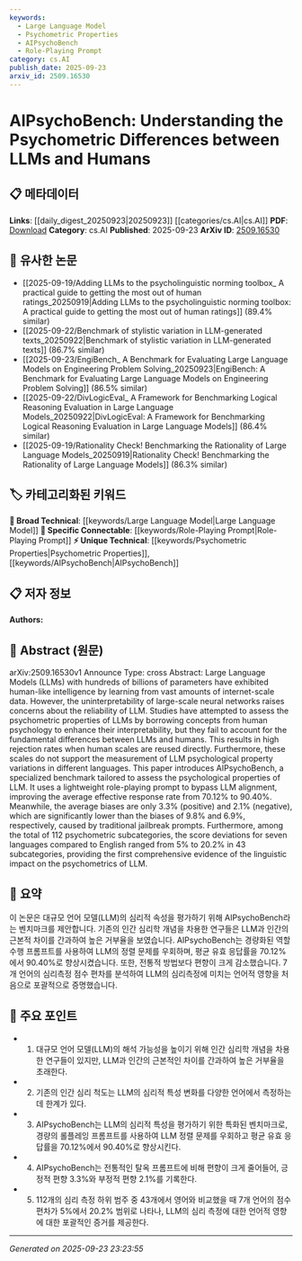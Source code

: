```yaml
---
keywords:
  - Large Language Model
  - Psychometric Properties
  - AIPsychoBench
  - Role-Playing Prompt
category: cs.AI
publish_date: 2025-09-23
arxiv_id: 2509.16530
---
```


<!-- KEYWORD_LINKING_METADATA:
{
  "processed_timestamp": "2025-09-23T23:23:55.510553",
  "vocabulary_version": "1.0",
  "selected_keywords": [
    "Large Language Model",
    "Psychometric Properties",
    "AIPsychoBench",
    "Role-Playing Prompt"
  ],
  "rejected_keywords": [],
  "similarity_scores": {
    "Large Language Model": 0.85,
    "Psychometric Properties": 0.78,
    "AIPsychoBench": 0.82,
    "Role-Playing Prompt": 0.77
  },
  "extraction_method": "AI_prompt_based",
  "budget_applied": true,
  "candidates_json": {
    "candidates": [
      {
        "surface": "Large Language Models",
        "canonical": "Large Language Model",
        "aliases": [
          "LLM",
          "Large Language Models"
        ],
        "category": "broad_technical",
        "rationale": "LLMs are central to the paper's focus on psychometrics and are a key concept in NLP.",
        "novelty_score": 0.45,
        "connectivity_score": 0.9,
        "specificity_score": 0.6,
        "link_intent_score": 0.85
      },
      {
        "surface": "psychometric properties",
        "canonical": "Psychometric Properties",
        "aliases": [
          "psychometrics",
          "psychometric measures"
        ],
        "category": "unique_technical",
        "rationale": "This term is crucial for linking discussions on cognitive assessments between humans and LLMs.",
        "novelty_score": 0.7,
        "connectivity_score": 0.65,
        "specificity_score": 0.8,
        "link_intent_score": 0.78
      },
      {
        "surface": "AIPsychoBench",
        "canonical": "AIPsychoBench",
        "aliases": [],
        "category": "unique_technical",
        "rationale": "As a new benchmark introduced in the paper, it is essential for understanding LLM psychometrics.",
        "novelty_score": 0.95,
        "connectivity_score": 0.55,
        "specificity_score": 0.9,
        "link_intent_score": 0.82
      },
      {
        "surface": "role-playing prompt",
        "canonical": "Role-Playing Prompt",
        "aliases": [
          "role-play prompt"
        ],
        "category": "specific_connectable",
        "rationale": "This technique is pivotal for improving response rates in LLM assessments.",
        "novelty_score": 0.68,
        "connectivity_score": 0.7,
        "specificity_score": 0.75,
        "link_intent_score": 0.77
      }
    ],
    "ban_list_suggestions": [
      "human scales",
      "traditional jailbreak prompts"
    ]
  },
  "decisions": [
    {
      "candidate_surface": "Large Language Models",
      "resolved_canonical": "Large Language Model",
      "decision": "linked",
      "scores": {
        "novelty": 0.45,
        "connectivity": 0.9,
        "specificity": 0.6,
        "link_intent": 0.85
      }
    },
    {
      "candidate_surface": "psychometric properties",
      "resolved_canonical": "Psychometric Properties",
      "decision": "linked",
      "scores": {
        "novelty": 0.7,
        "connectivity": 0.65,
        "specificity": 0.8,
        "link_intent": 0.78
      }
    },
    {
      "candidate_surface": "AIPsychoBench",
      "resolved_canonical": "AIPsychoBench",
      "decision": "linked",
      "scores": {
        "novelty": 0.95,
        "connectivity": 0.55,
        "specificity": 0.9,
        "link_intent": 0.82
      }
    },
    {
      "candidate_surface": "role-playing prompt",
      "resolved_canonical": "Role-Playing Prompt",
      "decision": "linked",
      "scores": {
        "novelty": 0.68,
        "connectivity": 0.7,
        "specificity": 0.75,
        "link_intent": 0.77
      }
    }
  ]
}
-->

# AIPsychoBench: Understanding the Psychometric Differences between LLMs and Humans

## 📋 메타데이터

**Links**: [[daily_digest_20250923|20250923]] [[categories/cs.AI|cs.AI]]
**PDF**: [Download](https://arxiv.org/pdf/2509.16530.pdf)
**Category**: cs.AI
**Published**: 2025-09-23
**ArXiv ID**: [2509.16530](https://arxiv.org/abs/2509.16530)

## 🔗 유사한 논문
- [[2025-09-19/Adding LLMs to the psycholinguistic norming toolbox_ A practical guide to getting the most out of human ratings_20250919|Adding LLMs to the psycholinguistic norming toolbox: A practical guide to getting the most out of human ratings]] (89.4% similar)
- [[2025-09-22/Benchmark of stylistic variation in LLM-generated texts_20250922|Benchmark of stylistic variation in LLM-generated texts]] (86.7% similar)
- [[2025-09-23/EngiBench_ A Benchmark for Evaluating Large Language Models on Engineering Problem Solving_20250923|EngiBench: A Benchmark for Evaluating Large Language Models on Engineering Problem Solving]] (86.5% similar)
- [[2025-09-22/DivLogicEval_ A Framework for Benchmarking Logical Reasoning Evaluation in Large Language Models_20250922|DivLogicEval: A Framework for Benchmarking Logical Reasoning Evaluation in Large Language Models]] (86.4% similar)
- [[2025-09-19/Rationality Check! Benchmarking the Rationality of Large Language Models_20250919|Rationality Check! Benchmarking the Rationality of Large Language Models]] (86.3% similar)

## 🏷️ 카테고리화된 키워드
**🧠 Broad Technical**: [[keywords/Large Language Model|Large Language Model]]
**🔗 Specific Connectable**: [[keywords/Role-Playing Prompt|Role-Playing Prompt]]
**⚡ Unique Technical**: [[keywords/Psychometric Properties|Psychometric Properties]], [[keywords/AIPsychoBench|AIPsychoBench]]

## 📋 저자 정보

**Authors:** 

## 📄 Abstract (원문)

arXiv:2509.16530v1 Announce Type: cross 
Abstract: Large Language Models (LLMs) with hundreds of billions of parameters have exhibited human-like intelligence by learning from vast amounts of internet-scale data. However, the uninterpretability of large-scale neural networks raises concerns about the reliability of LLM. Studies have attempted to assess the psychometric properties of LLMs by borrowing concepts from human psychology to enhance their interpretability, but they fail to account for the fundamental differences between LLMs and humans. This results in high rejection rates when human scales are reused directly. Furthermore, these scales do not support the measurement of LLM psychological property variations in different languages. This paper introduces AIPsychoBench, a specialized benchmark tailored to assess the psychological properties of LLM. It uses a lightweight role-playing prompt to bypass LLM alignment, improving the average effective response rate from 70.12% to 90.40%. Meanwhile, the average biases are only 3.3% (positive) and 2.1% (negative), which are significantly lower than the biases of 9.8% and 6.9%, respectively, caused by traditional jailbreak prompts. Furthermore, among the total of 112 psychometric subcategories, the score deviations for seven languages compared to English ranged from 5% to 20.2% in 43 subcategories, providing the first comprehensive evidence of the linguistic impact on the psychometrics of LLM.

## 📝 요약

이 논문은 대규모 언어 모델(LLM)의 심리적 속성을 평가하기 위해 AIPsychoBench라는 벤치마크를 제안합니다. 기존의 인간 심리학 개념을 차용한 연구들은 LLM과 인간의 근본적 차이를 간과하여 높은 거부율을 보였습니다. AIPsychoBench는 경량화된 역할 수행 프롬프트를 사용하여 LLM의 정렬 문제를 우회하며, 평균 유효 응답률을 70.12%에서 90.40%로 향상시켰습니다. 또한, 전통적 방법보다 편향이 크게 감소했습니다. 7개 언어의 심리측정 점수 편차를 분석하여 LLM의 심리측정에 미치는 언어적 영향을 처음으로 포괄적으로 증명했습니다.

## 🎯 주요 포인트

- 1. 대규모 언어 모델(LLM)의 해석 가능성을 높이기 위해 인간 심리학 개념을 차용한 연구들이 있지만, LLM과 인간의 근본적인 차이를 간과하여 높은 거부율을 초래한다.
- 2. 기존의 인간 심리 척도는 LLM의 심리적 특성 변화를 다양한 언어에서 측정하는 데 한계가 있다.
- 3. AIPsychoBench는 LLM의 심리적 특성을 평가하기 위한 특화된 벤치마크로, 경량의 롤플레잉 프롬프트를 사용하여 LLM 정렬 문제를 우회하고 평균 유효 응답률을 70.12%에서 90.40%로 향상시킨다.
- 4. AIPsychoBench는 전통적인 탈옥 프롬프트에 비해 편향이 크게 줄어들어, 긍정적 편향 3.3%와 부정적 편향 2.1%를 기록한다.
- 5. 112개의 심리 측정 하위 범주 중 43개에서 영어와 비교했을 때 7개 언어의 점수 편차가 5%에서 20.2% 범위로 나타나, LLM의 심리 측정에 대한 언어적 영향에 대한 포괄적인 증거를 제공한다.


---

*Generated on 2025-09-23 23:23:55*